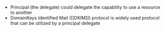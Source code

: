 - Principal (the delegate) could delegate the capability to use a resource to another
- DomainKeys Identified Mail ([[DKIM]]) protocol is widely used protocol that can be utilized by a principal  delegate